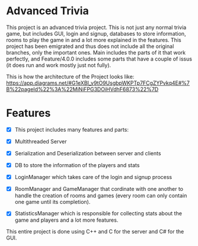 # Advanced Trivia
This project is an advanced trivia project.
This is not just any normal trivia game, but includes GUI, login and signup, databases to store information, rooms to play the game in and a lot more explained in the features.
This project has been emigrated and thus does not include all the original branches, only the important ones.
Main includes the parts of it that work perfectly, and Feature/4.0.0 includes some parts that have a couple of issus (it does run and work mostly just not fully).

This is how the architecture of the Project looks like: https://app.diagrams.net/#G1eXBI_v9tO9UsgbpWKPTp7FCgZYPvkq4E#%7B%22pageId%22%3A%22MiNiFPG3DOiHVdhF6873%22%7D


# Features
- [x] This project includes many features and parts:

- [x] Multithreaded Server

- [x] Serialization and Deserialization between server and clients

- [x] DB to store the information of the players and stats

- [x] LoginManager which takes care of the login and signup process

- [x] RoomManager and GameManager that cordinate with one another to handle the creation of rooms and games (every room can only contain one game until its completion).

- [x] StatisticsManager which is responsible for collecting stats about the game and players and a lot more features.

This entire project is done using C++ and C for the server and C# for the GUI.
